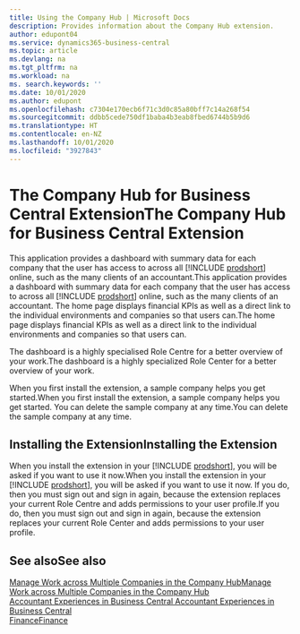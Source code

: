 ```yaml
---
title: Using the Company Hub | Microsoft Docs
description: Provides information about the Company Hub extension.
author: edupont04
ms.service: dynamics365-business-central
ms.topic: article
ms.devlang: na
ms.tgt_pltfrm: na
ms.workload: na
ms. search.keywords: ''
ms.date: 10/01/2020
ms.author: edupont
ms.openlocfilehash: c7304e170ecb6f71c3d0c85a80bff7c14a268f54
ms.sourcegitcommit: ddbb5cede750df1baba4b3eab8fbed6744b5b9d6
ms.translationtype: HT
ms.contentlocale: en-NZ
ms.lasthandoff: 10/01/2020
ms.locfileid: "3927843"
---
```

# <a name="the-company-hub-for-business-central-extension"></a><span data-ttu-id="eb7cc-103">The Company Hub for Business Central Extension</span><span class="sxs-lookup"><span data-stu-id="eb7cc-103">The Company Hub for Business Central Extension</span></span>

<span data-ttu-id="eb7cc-104">This application provides a dashboard with summary data for each company that the user has access to across all [!INCLUDE [prodshort](includes/prodshort.md)] online, such as the many clients of an accountant.</span><span class="sxs-lookup"><span data-stu-id="eb7cc-104">This application provides a dashboard with summary data for each company that the user has access to across all [!INCLUDE [prodshort](includes/prodshort.md)] online, such as the many clients of an accountant.</span></span> <span data-ttu-id="eb7cc-105">The home page displays financial KPIs as well as a direct link to the individual environments and companies so that users can.</span><span class="sxs-lookup"><span data-stu-id="eb7cc-105">The home page displays financial KPIs as well as a direct link to the individual environments and companies so that users can.</span></span>

<span data-ttu-id="eb7cc-106">The dashboard is a highly specialised Role Centre for a better overview of your work.</span><span class="sxs-lookup"><span data-stu-id="eb7cc-106">The dashboard is a highly specialized Role Center for a better overview of your work.</span></span>

<span data-ttu-id="eb7cc-107">When you first install the extension, a sample company helps you get started.</span><span class="sxs-lookup"><span data-stu-id="eb7cc-107">When you first install the extension, a sample company helps you get started.</span></span> <span data-ttu-id="eb7cc-108">You can delete the sample company at any time.</span><span class="sxs-lookup"><span data-stu-id="eb7cc-108">You can delete the sample company at any time.</span></span>

## <a name="installing-the-extension"></a><span data-ttu-id="eb7cc-109">Installing the Extension</span><span class="sxs-lookup"><span data-stu-id="eb7cc-109">Installing the Extension</span></span>

<span data-ttu-id="eb7cc-110">When you install the extension in your [!INCLUDE [prodshort](includes/prodshort.md)], you will be asked if you want to use it now.</span><span class="sxs-lookup"><span data-stu-id="eb7cc-110">When you install the extension in your [!INCLUDE [prodshort](includes/prodshort.md)], you will be asked if you want to use it now.</span></span> <span data-ttu-id="eb7cc-111">If you do, then you must sign out and sign in again, because the extension replaces your current Role Centre and adds permissions to your user profile.</span><span class="sxs-lookup"><span data-stu-id="eb7cc-111">If you do, then you must sign out and sign in again, because the extension replaces your current Role Center and adds permissions to your user profile.</span></span>

## <a name="see-also"></a><span data-ttu-id="eb7cc-112">See also</span><span class="sxs-lookup"><span data-stu-id="eb7cc-112">See also</span></span>

[<span data-ttu-id="eb7cc-113">Manage Work across Multiple Companies in the Company Hub</span><span class="sxs-lookup"><span data-stu-id="eb7cc-113">Manage Work across Multiple Companies in the Company Hub</span></span>](company-hub.md)  
[<span data-ttu-id="eb7cc-114">Accountant Experiences in Business Central </span><span class="sxs-lookup"><span data-stu-id="eb7cc-114">Accountant Experiences in Business Central </span></span>](finance-accounting.md)  
[<span data-ttu-id="eb7cc-115">Finance</span><span class="sxs-lookup"><span data-stu-id="eb7cc-115">Finance</span></span>](finance.md)  
